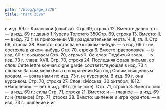 ```yaml
---
path: "/blog/page_3376"
title: "Part 3376"
---
```


в изд. 69 г.: Казанской (ошибка).
Стр. 69, строка 12.
Вместо: давно это — в изд. 69 г.: давно
1 Курсив Толстого
350Стр. 69, строка 13.
Вместо: II. — в изд. 73 г. (в приложении VIII) разделительная черта.
Ч. II, гл. II.
Стр. 69, строка 38.
Вместо: состояла не в каком-нибудь — в изд. 69 г.: не состояла в каком-нибудь
Стр. 70, строка 6.
Вместо: расположен — в изд. 69 г.: вызываем
Стр. 70, строка 9.
Со слов: Подбитый зверь — в изд. 73 г. глава: XVII.
Стр. 70, строка 24.
Последняя фраза письма, со слов: Cette lettre кончая digne garde, соответствующая в изд. 73 г. словам: За сим молю Бога о сохранении Вас под Своим священным кровом. — взята нами по изд. 73 г. не курсивом. В изд. 69 г. она курсивом.
Стр. 70, строка 27.
Слов: «Москва, 30 октября, 1812. «Наполеон». — нет в изд. 69 г. (в сноске).
Стр. 71, строка 3.
Вместо: сил — в изд. 69 г.: силы
Стр. 71, строка 21.
Вместо: и — главное — в изд. 69 г.: и (главное)
Стр. 71, строка 28.
Вместо: шипение и игра курантов. — в изд. 73 г.: шипение и иг
